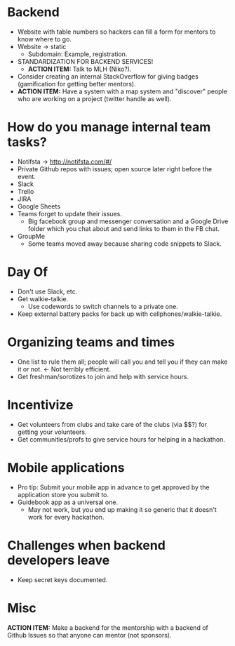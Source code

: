 Backend
=======

 - Website with table numbers so hackers can fill a form for mentors to know where to go.
 - Website -> static
 	- Subdomain: Example, registration.
 - STANDARDIZATION FOR BACKEND SERVICES!
 	- **ACTION ITEM:** Talk to MLH (Niko?).
 - Consider creating an internal StackOverflow for giving badges (gamification for getting better mentors).
 - **ACTION ITEM:** Have a system with a map system and "discover" people who are working on a project (twitter handle as well).

# How do you manage internal team tasks?
 - Notifsta -> http://notifsta.com/#/
 - Private Github repos with issues; open source later right before the event.
 - Slack
 - Trello
 - JIRA
 - Google Sheets
 - Teams forget to update their issues.
 	- Big facebook group and messenger conversation and a Google Drive folder which you chat about and send links to them in the FB chat.
 - GroupMe
 	- Some teams moved away because sharing code snippets to Slack.

# Day Of
 - Don't use Slack, etc.
 - Get walkie-talkie.
 	- Use codewords to switch channels to a private one.
 - Keep external battery packs for back up with cellphones/walkie-talkie.

# Organizing teams and times
 - One list to rule them all; people will call you and tell you if they can make it or not. <- Not terribly efficient.
 - Get freshman/sorotizes to join and help with service hours.

# Incentivize
 - Get volunteers from clubs and take care of the clubs (via $$?) for getting your volunteers.
 - Get communities/profs to give service hours for helping in a hackathon.

# Mobile applications
 - Pro tip: Submit your mobile app in advance to get approved by the application store you submit to.
 - Guidebook app as a universal one.
 	- May not work, but you end up making it so generic that it doesn't work for every hackathon.

# Challenges when backend developers leave
 - Keep secret keys documented.

# Misc

**ACTION ITEM:** Make a backend for the mentorship with a backend of Github Issues so that anyone can mentor (not sponsors).
